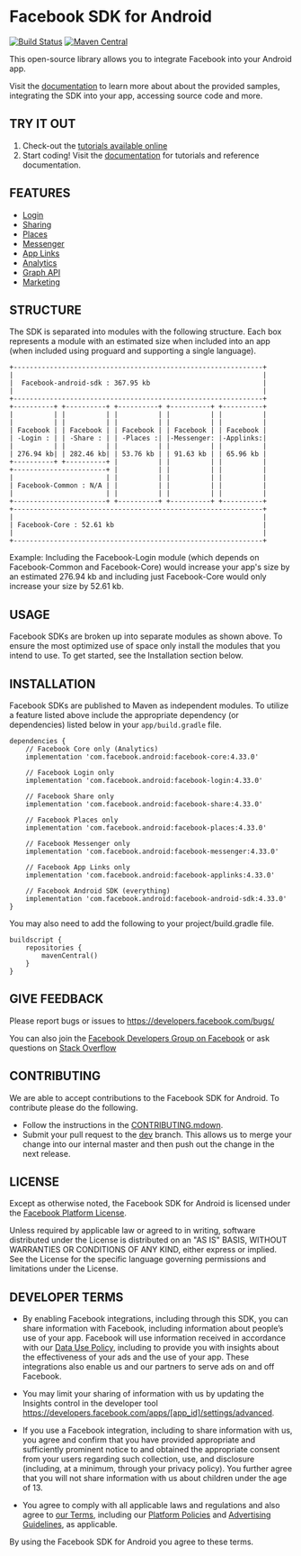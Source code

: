 Facebook SDK for Android
========================

[![Build Status](https://travis-ci.org/facebook/facebook-android-sdk.svg?branch=master)](https://travis-ci.org/facebook/facebook-android-sdk.svg?branch=master)
[![Maven Central](https://maven-badges.herokuapp.com/maven-central/com.facebook.android/facebook-android-sdk/badge.svg?style=flat)](https://maven-badges.herokuapp.com/maven-central/com.facebook.android/facebook-android-sdk)

This open-source library allows you to integrate Facebook into your Android app.

Visit the [documentation](https://developers.facebook.com/docs/android) to learn more about about the provided samples, integrating the SDK into your app, accessing source code and more.

TRY IT OUT
----------
1. Check-out the [tutorials available online](https://developers.facebook.com/docs/android/getting-started)
2. Start coding! Visit the [documentation](https://developers.facebook.com/docs/android/) for tutorials and reference documentation.

FEATURES
--------
* [Login](https://developers.facebook.com/docs/facebook-login)
* [Sharing](https://developers.facebook.com/docs/sharing)
* [Places](https://developers.facebook.com/docs/places)
* [Messenger](https://developers.facebook.com/docs/messenger-expressions)
* [App Links](https://developers.facebook.com/docs/applinks)
* [Analytics](https://developers.facebook.com/docs/analytics)
* [Graph API](https://developers.facebook.com/docs/android/graph)
* [Marketing](https://developers.facebook.com/docs/app-events/marketing-kit)

STRUCTURE
---------
The SDK is separated into modules with the following structure. Each box represents a module with an
estimated size when included into an app (when included using proguard and supporting a single language).

    +--------------------------------------------------------------+
    |                                                              |
    |  Facebook-android-sdk : 367.95 kb                            |
    |                                                              |
    +--------------------------------------------------------------+
    +----------+ +----------+ +----------+ +----------+ +----------+
    |          | |          | |          | |          | |          |
    |          | |          | |          | |          | |          |
    | Facebook | | Facebook | | Facebook | | Facebook | | Facebook |
    | -Login : | | -Share : | | -Places :| |-Messenger: |-Applinks:|
    |          | |          | |          | |          | |          |
    | 276.94 kb| | 282.46 kb| | 53.76 kb | | 91.63 kb | | 65.96 kb |
    +----------+ +----------+ |          | |          | |          |
    +-----------------------+ |          | |          | |          |
    |                       | |          | |          | |          |
    | Facebook-Common : N/A | |          | |          | |          |
    |                       | |          | |          | |          |
    +-----------------------+ +----------+ +----------+ +----------+
    +--------------------------------------------------------------+
    |                                                              |
    | Facebook-Core : 52.61 kb                                     |
    |                                                              |
    +--------------------------------------------------------------+

Example: Including the Facebook-Login module (which depends on Facebook-Common and Facebook-Core) would
increase your app's size by an estimated 276.94 kb and including just Facebook-Core would only increase
your size by 52.61 kb.

USAGE
-----
Facebook SDKs are broken up into separate modules as shown above. To ensure the most optimized use of
space only install the modules that you intend to use. To get started, see the Installation section below.

INSTALLATION
------------
Facebook SDKs are published to Maven as independent modules. To utilize a feature listed above
include the appropriate dependency (or dependencies) listed below in your `app/build.gradle` file.

    dependencies {
        // Facebook Core only (Analytics)
        implementation 'com.facebook.android:facebook-core:4.33.0'

        // Facebook Login only
        implementation 'com.facebook.android:facebook-login:4.33.0'

        // Facebook Share only
        implementation 'com.facebook.android:facebook-share:4.33.0'

        // Facebook Places only
        implementation 'com.facebook.android:facebook-places:4.33.0'

        // Facebook Messenger only
        implementation 'com.facebook.android:facebook-messenger:4.33.0'

        // Facebook App Links only
        implementation 'com.facebook.android:facebook-applinks:4.33.0'

        // Facebook Android SDK (everything)
        implementation 'com.facebook.android:facebook-android-sdk:4.33.0'
    }

You may also need to add the following to your project/build.gradle file.

    buildscript {
        repositories {
            mavenCentral()
        }
    }

GIVE FEEDBACK
-------------
Please report bugs or issues to https://developers.facebook.com/bugs/

You can also join the [Facebook Developers Group on Facebook](https://www.facebook.com/groups/fbdevelopers/) or ask questions on [Stack Overflow](http://facebook.stackoverflow.com)

CONTRIBUTING
-------------
We are able to accept contributions to the Facebook SDK for Android. To contribute please do the following.
- Follow the instructions in the [CONTRIBUTING.mdown](https://github.com/facebook/facebook-android-sdk/blob/master/CONTRIBUTING.mdown).
- Submit your pull request to the [dev](https://github.com/facebook/facebook-android-sdk/tree/dev) branch. This allows us to merge your change into our internal master and then push out the change in the next release.

LICENSE
-------
Except as otherwise noted, the Facebook SDK for Android is licensed under the [Facebook Platform License](https://github.com/facebook/facebook-android-sdk/blob/master/LICENSE.txt).

Unless required by applicable law or agreed to in writing, software distributed under the License is distributed on an "AS IS" BASIS, WITHOUT WARRANTIES OR CONDITIONS OF ANY KIND, either express or implied.  See the License for the specific language governing permissions and limitations under the License.

DEVELOPER TERMS
---------------

- By enabling Facebook integrations, including through this SDK, you can share information with Facebook, including information about people’s use of your app. Facebook will use information received in accordance with our [Data Use Policy](https://www.facebook.com/about/privacy/), including to provide you with insights about the effectiveness of your ads and the use of your app.  These integrations also enable us and our partners to serve ads on and off Facebook.

- You may limit your sharing of information with us by updating the Insights control in the developer tool https://developers.facebook.com/apps/[app_id]/settings/advanced.

- If you use a Facebook integration, including to share information with us, you agree and confirm that you have provided appropriate and sufficiently prominent notice to and obtained the appropriate consent from your users regarding such collection, use, and disclosure (including, at a minimum, through your privacy policy). You further agree that you will not share information with us about children under the age of 13.

- You agree to comply with all applicable laws and regulations and also agree to [our Terms](https://www.facebook.com/policies/), including our [Platform Policies](https://developers.facebook.com/policy/) and [Advertising Guidelines](https://www.facebook.com/ad_guidelines.php), as applicable.

By using the Facebook SDK for Android you agree to these terms.
